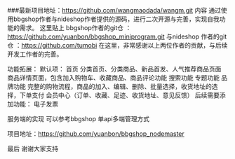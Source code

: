 ###最新项目地址：https://github.com/wangmaodada/wangm.git
内容
    通过使用bbgshop作者与nideshop作者提供的源码，进行二次开源与完善，实现自我功能的需求。
    这里贴上 bbgshop作者的git仓 ：https://github.com/yuanbon/bbgshop_miniprogram.git
    与nideshop 作者的git仓 ：https://github.com/tumobi
    在这里，非常感谢以上两位作者的贡献，与后续开发工作者的完善。

功能拓展：
默认项：
首页
分类首页、分类商品、新品首发、人气推荐商品页面
商品详情页面，包含加入购物车、收藏商品、商品评论功能
搜索功能
专题功能
品牌功能
完整的购物流程，商品的加入、编辑、删除、批量选择，收货地址的选择，下单支付
会员中心（订单、收藏、足迹、收货地址、意见反馈）
后续需要添加功能：
    电子发票

服务端的实现 可以参考bbgshop 单api多端管理方式


项目地址：https://github.com/yuanbon/bbgshop_nodemaster

最后
谢谢大家支持
